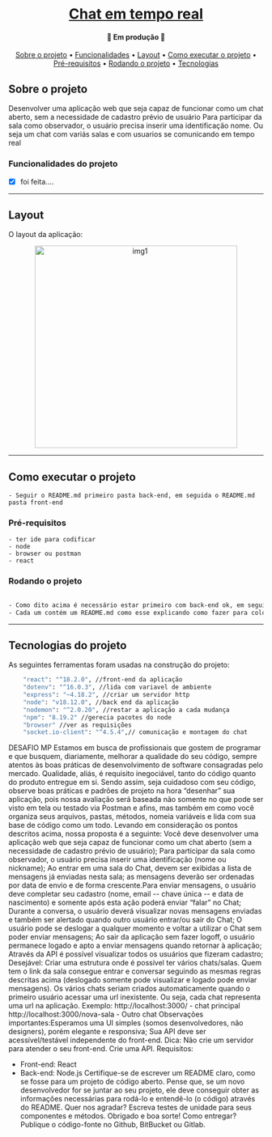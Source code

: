 <h1 align="center">
    <a href="#" alt="">Chat em tempo real</a>
</h1>

<h4 align="center">
	🚧 Em produção 🚧
</h4>

<p align="center">
 <a href="#sobre-o-projeto">Sobre o projeto</a> •
 <a href="#funcionalidades">Funcionalidades</a> • 
 <a href="#layout">Layout</a> • 
 <a href="#como-executar-o-projeto">Como executar o projeto</a> • 
 <a href="#pré-requisitos">Pré-requisitos</a> •
 <a href="#rodando-o-projeto">Rodando o projeto</a> •
 <a href="#tecnologias">Tecnologias</a> 
</p>

## Sobre o projeto
Desenvolver uma aplicação web que seja capaz de funcionar como
um chat aberto, sem a necessidade de cadastro prévio de usuário
Para participar da sala como observador, o usuário precisa inserir uma
identificação nome. Ou seja um chat com variás salas e com usuarios 
se comunicando em tempo real

### Funcionalidades do projeto 

- [x] foi feita....

---
## Layout

O layout da aplicação:

<p align="center" style="display: flex; align-items: flex-start; justify-content: center;">
  <img alt="img1" title="#img1" src="./assets" width="400px">
</p>

---
## Como executar o projeto
    - Seguir o README.md primeiro pasta back-end, em seguida o README.md pasta front-end 
### Pré-requisitos
    - ter ide para codificar
    - node
    - browser ou postman
    - react

### Rodando o projeto

```bash

- Como dito acima é necessário estar primeiro com back-end ok, em seguida do front-end ok
- Cada um contém um README.md como esse explicando como fazer para colocar a sua parte do projeto e assim rodando o projeto 

```

---
## Tecnologias do projeto

As seguintes ferramentas foram usadas na construção do projeto:
 
```bash
    "react": "^18.2.0", //front-end da aplicação
    "dotenv": "^16.0.3", //lida com variavel de ambiente
    "express": "~4.18.2", //criar um servidor http
    "node": "v18.12.0", //back end da aplicação
    "nodemon": "^2.0.20", //restar a aplicação a cada mudança
    "npm": "8.19.2" //gerecia pacotes do node
    "browser" //ver as requisições
    "socket.io-client": "^4.5.4",// comunicação e montagem do chat
```




DESAFIO MP
Estamos em busca de profissionais que gostem de programar e que busquem,
diariamente, melhorar a qualidade do seu código, sempre atentos às boas
práticas de desenvolvimento de software consagradas pelo mercado.
Qualidade, aliás, é requisito inegociável, tanto do código quanto do produto
entregue em si.
Sendo assim, seja cuidadoso com seu código, observe boas práticas e
padrões de projeto na hora “desenhar” sua aplicação, pois nossa avaliação
será baseada não somente no que pode ser visto em tela ou testado via
Postman e afins, mas também em como você organiza seus arquivos, pastas,
métodos, nomeia variáveis e lida com sua base de código como um todo.
Levando em consideração os pontos descritos acima, nossa proposta é a
seguinte:
Você deve desenvolver uma aplicação web que seja capaz de funcionar como
um chat aberto (sem a necessidade de cadastro prévio de usuário);
Para participar da sala como observador, o usuário precisa inserir uma
identificação (nome ou nickname);
Ao entrar em uma sala do Chat, devem ser exibidas a lista de mensagens já
enviadas nesta sala; as mensagens deverão ser ordenadas por data de envio
e de forma crescente.Para enviar mensagens, o usuário deve completar seu
cadastro (nome, email -- chave única -- e data de nascimento) e somente
após esta ação poderá enviar “falar” no Chat;
Durante a conversa, o usuário deverá visualizar novas mensagens enviadas
e também ser alertado quando outro usuário entrar/ou sair do Chat;
O usuário pode se deslogar a qualquer momento e voltar a utilizar o Chat sem
poder enviar mensagens;
Ao sair da aplicação sem fazer logoff, o usuário permanece logado e apto a
enviar mensagens quando retornar à aplicação;
Através da API é possível visualizar todos os usuários que fizeram cadastro;
Desejável:
Criar uma estrutura onde é possível ter vários chats/salas. Quem tem o link da
sala consegue entrar e conversar seguindo as mesmas regras descritas acima
(deslogado somente pode visualizar e logado pode enviar mensagens).
Os vários chats seriam criados automaticamente quando o primeiro usuário
acessar uma url inexistente. Ou seja, cada chat representa uma url na
aplicação.
Exemplo: http://localhost:3000/ - chat principal
http://localhost:3000/nova-sala - Outro chat
Observações importantes:Esperamos uma UI simples (somos desenvolvedores, não designers), porém
elegante e responsiva; Sua API deve ser acessível/testável independente do
front-end.
Dica: Não crie um servidor para atender o seu front-end. Crie uma API.
Requisitos:
- Front-end: React
- Back-end: Node.js
Certifique-se de escrever um README claro, como se fosse para um projeto
de código aberto. Pense que, se um novo desenvolvedor for se juntar ao seu
projeto, ele deve conseguir obter as informações necessárias para rodá-lo e
entendê-lo (o código) através do README.
Quer nos agradar? Escreva testes de unidade para seus componentes e
métodos.
Obrigado e boa sorte!
Como entregar?
Publique o código-fonte no Github, BitBucket ou Gitlab.